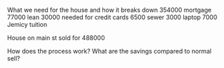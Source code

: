 What we need for the house and how it breaks down
354000 mortgage 
77000 lean
30000 needed for credit cards
6500 sewer
3000 laptop
7000 Jemicy tuition

House on main st sold for 488000

How does the process work? What are the savings compared to normal sell?